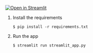 [![Open in Streamlit](https://static.streamlit.io/badges/streamlit_badge_black_white.svg)](https://ai-predictive-maintenance-system.streamlit.app/)

1. Install the requirements

   ```
   $ pip install -r requirements.txt
   ```

2. Run the app

   ```
   $ streamlit run streamlit_app.py
   ```
